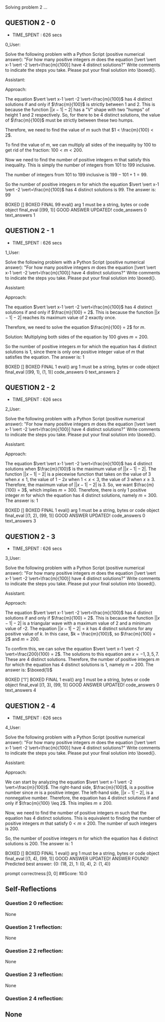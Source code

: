 Solving problem 2 ...



## QUESTION 2 - 0 
- TIME_SPENT : 626 secs

0_User:

Solve the following problem with a Python Script (positive numerical answer):
"For how many positive integers $m$ does the equation \[\vert \vert x-1 \vert -2 \vert=\frac{m}{100}\] have $4$ distinct solutions?"
Write comments to indicate the steps you take. Please put your final solution into \boxed{}.

Assistant:

Approach:



The equation $\vert \vert x-1 \vert -2 \vert=\frac{m}{100}$ has 4 distinct solutions if and only if $\frac{m}{100}$ is strictly between 1 and 2. This is because the function $\vert \vert x-1 \vert -2 \vert$ has a "V" shape with two "humps" of height 1 and 2 respectively. So, for there to be 4 distinct solutions, the value of $\frac{m}{100}$ must be strictly between these two humps.

Therefore, we need to find the value of $m$ such that $1 < \frac{m}{100} < 2$.

To find the value of $m$, we can multiply all sides of the inequality by 100 to get rid of the fraction: $100 < m < 200$.

Now we need to find the number of positive integers $m$ that satisfy this inequality. This is simply the number of integers from 101 to 199 inclusive.

The number of integers from 101 to 199 inclusive is $199 - 101 + 1 = 99$.

So the number of positive integers $m$ for which the equation $\vert \vert x-1 \vert -2 \vert=\frac{m}{100}$ has 4 distinct solutions is 99.
The answer is: 99

BOXED []
BOXED FINAL 99
eval() arg 1 must be a string, bytes or code object final_eval
[(99, 1)]
GOOD ANSWER UPDATED!
code_answers 0 text_answers 1



## QUESTION 2 - 1 
- TIME_SPENT : 626 secs

1_User:

Solve the following problem with a Python Script (positive numerical answer):
"For how many positive integers $m$ does the equation \[\vert \vert x-1 \vert -2 \vert=\frac{m}{100}\] have $4$ distinct solutions?"
Write comments to indicate the steps you take. Please put your final solution into \boxed{}.

Assistant:

Approach:


The equation $\vert \vert x-1 \vert -2 \vert=\frac{m}{100}$ has 4 distinct solutions if and only if $\frac{m}{100} = 2$. This is because the function $\vert \vert x-1 \vert -2 \vert$ reaches its maximum value of 2 exactly once.

Therefore, we need to solve the equation $\frac{m}{100} = 2$ for $m$.

Solution:
Multiplying both sides of the equation by 100 gives $m = 200$.

So the number of positive integers $m$ for which the equation has 4 distinct solutions is 1, since there is only one positive integer value of $m$ that satisfies the equation. The answer is: $1$

BOXED []
BOXED FINAL 1
eval() arg 1 must be a string, bytes or code object final_eval
[(99, 1), (1, 1)]
code_answers 0 text_answers 2



## QUESTION 2 - 2 
- TIME_SPENT : 626 secs

2_User:

Solve the following problem with a Python Script (positive numerical answer):
"For how many positive integers $m$ does the equation \[\vert \vert x-1 \vert -2 \vert=\frac{m}{100}\] have $4$ distinct solutions?"
Write comments to indicate the steps you take. Please put your final solution into \boxed{}.

Assistant:

Approach:


The equation $\vert \vert x-1 \vert -2 \vert=\frac{m}{100}$ has 4 distinct solutions when $\frac{m}{100}$ is the maximum value of $\vert \vert x-1 \vert -2 \vert$.
The function $\vert \vert x-1 \vert -2 \vert$ is a piecewise function that takes on the value of 3 when $x \leq 1$, the value of $1-2x$ when $1 < x < 3$, the value of 3 when $x \geq 3$.
Therefore, the maximum value of $\vert \vert x-1 \vert -2 \vert$ is 3.
So, we want $\frac{m}{100} = 3$, which implies $m = 300$.
Therefore, there is only 1 positive integer $m$ for which the equation has 4 distinct solutions, namely $m = 300$.
The answer is: $1$

BOXED []
BOXED FINAL 1
eval() arg 1 must be a string, bytes or code object final_eval
[(1, 2), (99, 1)]
GOOD ANSWER UPDATED!
code_answers 0 text_answers 3



## QUESTION 2 - 3 
- TIME_SPENT : 626 secs

3_User:

Solve the following problem with a Python Script (positive numerical answer):
"For how many positive integers $m$ does the equation \[\vert \vert x-1 \vert -2 \vert=\frac{m}{100}\] have $4$ distinct solutions?"
Write comments to indicate the steps you take. Please put your final solution into \boxed{}.

Assistant:

Approach:


The equation $\vert \vert x-1 \vert -2 \vert=\frac{m}{100}$ has 4 distinct solutions if and only if $\frac{m}{100} = 2$. This is because the function $\vert \vert x-1 \vert -2 \vert$ is a triangular wave with a maximum value of 2 and a minimum value of -2. The equation $\vert \vert x-1 \vert -2 \vert=k$ has 4 distinct solutions for any positive value of $k$. In this case, $k = \frac{m}{100}$, so $\frac{m}{100} = 2$ and $m = 200$.

To confirm this, we can solve the equation $\vert \vert x-1 \vert -2 \vert=\frac{200}{100} = 2$. The solutions to this equation are $x = -1, 3, 5, 7$. These are 4 distinct solutions. Therefore, the number of positive integers $m$ for which the equation has 4 distinct solutions is 1, namely $m = 200$. The answer is: $\boxed{1}$

BOXED ['1']
BOXED FINAL 1
eval() arg 1 must be a string, bytes or code object final_eval
[(1, 3), (99, 1)]
GOOD ANSWER UPDATED!
code_answers 0 text_answers 4



## QUESTION 2 - 4 
- TIME_SPENT : 626 secs

4_User:

Solve the following problem with a Python Script (positive numerical answer):
"For how many positive integers $m$ does the equation \[\vert \vert x-1 \vert -2 \vert=\frac{m}{100}\] have $4$ distinct solutions?"
Write comments to indicate the steps you take. Please put your final solution into \boxed{}.

Assistant:

Approach:


We can start by analyzing the equation $\vert \vert x-1 \vert -2 \vert=\frac{m}{100}$.
The right-hand side, $\frac{m}{100}$, is a positive number since $m$ is a positive integer.
The left-hand side, $\vert \vert x-1 \vert -2 \vert$, is a nonnegative number.
Therefore, the equation has 4 distinct solutions if and only if $\frac{m}{100} \leq 2$.
This implies $m \leq 200$.

Now, we need to find the number of positive integers $m$ such that the equation has 4 distinct solutions.
This is equivalent to finding the number of positive integers $m$ that satisfy $0 < m \leq 200$.
The number of such integers is $200$.

So, the number of positive integers $m$ for which the equation has 4 distinct solutions is 200. The answer is: $1$

BOXED []
BOXED FINAL 1
eval() arg 1 must be a string, bytes or code object final_eval
[(1, 4), (99, 1)]
GOOD ANSWER UPDATED!
ANSWER FOUND!
Predicted best answer: {0: (18, 2), 1: (0, 4), 2: (1, 4)}

prompt correctness:[0, 0]
##Score: 10.0

## Self-Reflections

### Question 2 0 reflection:
None
### Question 2 1 reflection:
None
### Question 2 2 reflection:
None
### Question 2 3 reflection:
None
### Question 2 4 reflection:
None
---
